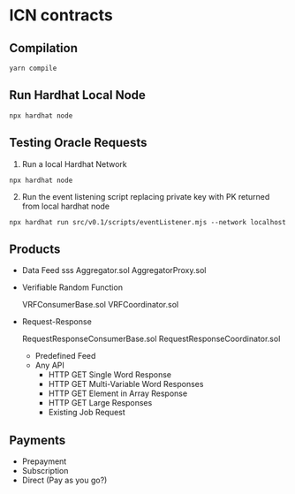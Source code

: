 # ICN contracts

## Compilation

```
yarn compile
```

## Run Hardhat Local Node

```
npx hardhat node
```

## Testing Oracle Requests


1. Run a local Hardhat Network

```
npx hardhat node
```

2. Run the event listening script replacing private key with PK returned from local hardhat node

```
npx hardhat run src/v0.1/scripts/eventListener.mjs --network localhost
```

## Products

* Data Feed
sss
    Aggregator.sol
    AggregatorProxy.sol

* Verifiable Random Function

    VRFConsumerBase.sol
    VRFCoordinator.sol

* Request-Response

    RequestResponseConsumerBase.sol
    RequestResponseCoordinator.sol

    * Predefined Feed
    * Any API
      * HTTP GET Single Word Response
      * HTTP GET Multi-Variable Word Responses
      * HTTP GET Element in Array Response
      * HTTP GET Large Responses
      * Existing Job Request

## Payments

* Prepayment
* Subscription
* Direct (Pay as you go?)
